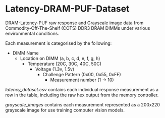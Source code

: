 # Latency-DRAM-PUF-Dataset

DRAM-Latency-PUF raw response and Grayscale image data from Commodity-Off-The-Shelf (COTS) DDR3 DRAM DIMMs under various environmental conditions.

Each measurement is categorised by the following:

- DIMM Name
  - Location on DIMM (a, b, c, d, e, f, g, h)
    - Temperature (20C, 30C, 40C, 50C)
      - Voltage (1.3v, 1.5v)
        - Challenge Pattern  (0x00, 0x55, 0xFF)
          - Measurement number (1 -> 10)

_latency_dataset.csv_ contains each individual response measurement as a row in the table, including the raw hex output from the memory controller.

_grayscale_images_ contains each measurement represented as a 200x220 grayscale image for use training computer vision models.
